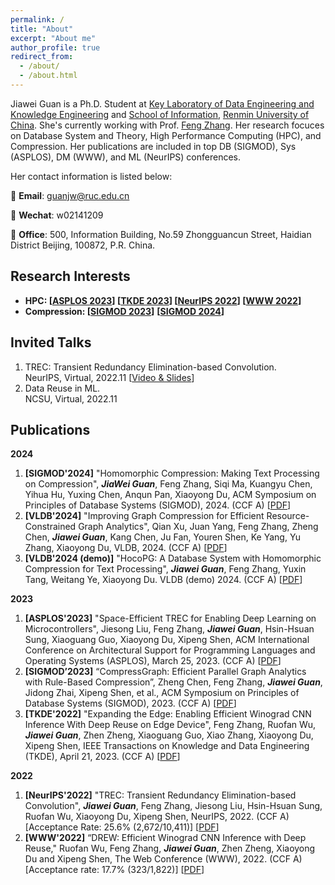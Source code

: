 ```yaml
---
permalink: /
title: "About"
excerpt: "About me"
author_profile: true
redirect_from: 
  - /about/
  - /about.html
---
```

Jiawei Guan is a Ph.D. Student at [Key Laboratory of Data Engineering and Knowledge Engineering](http://deke.ruc.edu.cn/) and [School of Information](http://info.ruc.edu.cn/), [Renmin University of China](http://www.ruc.edu.cn/). She's currently working with Prof. [Feng Zhang](https://fengzhangcs.github.io/). Her research focuces on Database System and Theory, High Performance Computing (HPC), and Compression. Her publications are included in top DB (SIGMOD), Sys (ASPLOS), DM (WWW), and ML (NeurIPS) conferences. 

Her contact information is listed below:

📮 **Email**: guanjw@ruc.edu.cn

💬 **Wechat**: w02141209

🏢 **Office**: 500, Information Building, No.59 Zhongguancun Street, Haidian District Beijing, 100872, P.R. China.

Research Interests
---
- **HPC: [[ASPLOS 2023](https://research.csc.ncsu.edu/picture/publications/papers/asplos23a_mcu.pdf)] [[TKDE 2023](https://ieeexplore.ieee.org/abstract/document/10106424)] [[NeurIPS 2022](https://proceedings.neurips.cc/paper_files/paper/2022/file/a995960dd0193654d6b18eca4ac5b936-Paper-Conference.pdf)] [[WWW 2022](https://research.csc.ncsu.edu/picture/publications/papers/www2022.pdf)]**
- **Compression: [[SIGMOD 2023](https://research.csc.ncsu.edu/picture/publications/papers/sigmod23.pdf)]** **[[SIGMOD 2024](https://dl.acm.org/doi/abs/10.1145/3626765)]** 

<!-- News
--- -->

Invited Talks
---
1. TREC: Transient Redundancy Elimination-based Convolution. <br>
  NeurIPS, Virtual, 2022.11 [[Video & Slides](https://slideslive.com/38991872)] <br>
2. Data Reuse in ML. <br>
  NCSU, Virtual, 2022.11 <br>

Publications
---
**2024**
1. **[SIGMOD'2024]** "Homomorphic Compression: Making Text Processing on Compression", ***JiaWei Guan***, Feng Zhang, Siqi Ma, Kuangyu Chen, Yihua Hu, Yuxing Chen, Anqun Pan, Xiaoyong Du, ACM Symposium on Principles of Database Systems (SIGMOD), 2024. (CCF A) [[PDF](https://dl.acm.org/doi/abs/10.1145/3626765)]
2. **[VLDB'2024]** "Improving Graph Compression for Efficient Resource-Constrained Graph Analytics", Qian Xu, Juan Yang, Feng Zhang, Zheng Chen, ***Jiawei Guan***, Kang Chen, Ju Fan, Youren Shen, Ke Yang, Yu Zhang, Xiaoyong Du, VLDB, 2024. (CCF A) [[PDF]()]
3. **[VLDB'2024 (demo)]** "HocoPG: A Database System with Homomorphic Compression for Text Processing", ***Jiawei Guan***, Feng Zhang, Yuxin Tang, Weitang Ye, Xiaoyong Du. VLDB (demo) 2024. (CCF A) [[PDF]()]

**2023**

1. **[ASPLOS'2023]** "Space-Efficient TREC for Enabling Deep Learning on Microcontrollers", Jiesong Liu, Feng Zhang, ***Jiawei Guan***, Hsin-Hsuan Sung, Xiaoguang Guo, Xiaoyong Du, Xipeng Shen, ACM International Conference on Architectural Support for Programming Languages and Operating Systems (ASPLOS), March 25, 2023. (CCF A) [[PDF](https://research.csc.ncsu.edu/picture/publications/papers/asplos23a_mcu.pdf)]
2. **[SIGMOD’2023]** “CompressGraph: Efficient Parallel Graph Analytics with Rule-Based Compression”, Zheng Chen, Feng Zhang, ***Jiawei Guan***, Jidong Zhai, Xipeng Shen, et al., ACM Symposium on Principles of Database Systems (SIGMOD), 2023. (CCF A) [[PDF](https://research.csc.ncsu.edu/picture/publications/papers/sigmod23.pdf)]
3. **[TKDE'2022]** "Expanding the Edge: Enabling Efficient Winograd CNN Inference With Deep Reuse on Edge Device", Feng Zhang, Ruofan Wu, ***Jiawei Guan***, Zhen Zheng, Xiaoguang Guo, Xiao Zhang, Xiaoyong Du, Xipeng Shen, IEEE Transactions on Knowledge and Data Engineering (TKDE), April 21, 2023. (CCF A) [[PDF](https://ieeexplore.ieee.org/stamp/stamp.jsp?tp=&arnumber=10106424)]

**2022**

1. **[NeurIPS'2022]** "TREC: Transient Redundancy Elimination-based Convolution", ***Jiawei Guan***, Feng Zhang, Jiesong Liu, Hsin-Hsuan Sung, Ruofan Wu, Xiaoyong Du, Xipeng Shen, NeurIPS, 2022. (CCF A) [Acceptance Rate: 25.6% (2,672/10,411)] [[PDF](https://proceedings.neurips.cc/paper_files/paper/2022/file/a995960dd0193654d6b18eca4ac5b936-Paper-Conference.pdf)]
2. **[WWW'2022]** “DREW: Efficient Winograd CNN Inference with Deep Reuse," Ruofan Wu, Feng Zhang, ***Jiawei Guan***, Zhen Zheng, Xiaoyong Du and Xipeng Shen, The Web Conference (WWW), 2022. (CCF A) [Acceptance rate: 17.7% (323/1,822)] [[PDF](https://research.csc.ncsu.edu/picture/publications/papers/www2022.pdf)]


<!-- This is the front page of a website that is powered by the [academicpages template](https://github.com/academicpages/academicpages.github.io) and hosted on GitHub pages. [GitHub pages](https://pages.github.com) is a free service in which websites are built and hosted from code and data stored in a GitHub repository, automatically updating when a new commit is made to the respository. This template was forked from the [Minimal Mistakes Jekyll Theme](https://mmistakes.github.io/minimal-mistakes/) created by Michael Rose, and then extended to support the kinds of content that academics have: publications, talks, teaching, a portfolio, blog posts, and a dynamically-generated CV. You can fork [this repository](https://github.com/academicpages/academicpages.github.io) right now, modify the configuration and markdown files, add your own PDFs and other content, and have your own site for free, with no ads! An older version of this template powers my own personal website at [stuartgeiger.com](http://stuartgeiger.com), which uses [this Github repository](https://github.com/staeiou/staeiou.github.io). -->

<!-- A data-driven personal website
======
Like many other Jekyll-based GitHub Pages templates, academicpages makes you separate the website's content from its form. The content & metadata of your website are in structured markdown files, while various other files constitute the theme, specifying how to transform that content & metadata into HTML pages. You keep these various markdown (.md), YAML (.yml), HTML, and CSS files in a public GitHub repository. Each time you commit and push an update to the repository, the [GitHub pages](https://pages.github.com/) service creates static HTML pages based on these files, which are hosted on GitHub's servers free of charge.

Many of the features of dynamic content management systems (like Wordpress) can be achieved in this fashion, using a fraction of the computational resources and with far less vulnerability to hacking and DDoSing. You can also modify the theme to your heart's content without touching the content of your site. If you get to a point where you've broken something in Jekyll/HTML/CSS beyond repair, your markdown files describing your talks, publications, etc. are safe. You can rollback the changes or even delete the repository and start over -- just be sure to save the markdown files! Finally, you can also write scripts that process the structured data on the site, such as [this one](https://github.com/academicpages/academicpages.github.io/blob/master/talkmap.ipynb) that analyzes metadata in pages about talks to display [a map of every location you've given a talk](https://academicpages.github.io/talkmap.html). -->

<!-- Getting started
======
1. Register a GitHub account if you don't have one and confirm your e-mail (required!)
1. Fork [this repository](https://github.com/academicpages/academicpages.github.io) by clicking the "fork" button in the top right. 
1. Go to the repository's settings (rightmost item in the tabs that start with "Code", should be below "Unwatch"). Rename the repository "[your GitHub username].github.io", which will also be your website's URL.
1. Set site-wide configuration and create content & metadata (see below -- also see [this set of diffs](http://archive.is/3TPas) showing what files were changed to set up [an example site](https://getorg-testacct.github.io) for a user with the username "getorg-testacct")
1. Upload any files (like PDFs, .zip files, etc.) to the files/ directory. They will appear at https://[your GitHub username].github.io/files/example.pdf.  
1. Check status by going to the repository settings, in the "GitHub pages" section

Site-wide configuration
------
The main configuration file for the site is in the base directory in [_config.yml](https://github.com/academicpages/academicpages.github.io/blob/master/_config.yml), which defines the content in the sidebars and other site-wide features. You will need to replace the default variables with ones about yourself and your site's github repository. The configuration file for the top menu is in [_data/navigation.yml](https://github.com/academicpages/academicpages.github.io/blob/master/_data/navigation.yml). For example, if you don't have a portfolio or blog posts, you can remove those items from that navigation.yml file to remove them from the header. 

Create content & metadata
------
For site content, there is one markdown file for each type of content, which are stored in directories like _publications, _talks, _posts, _teaching, or _pages. For example, each talk is a markdown file in the [_talks directory](https://github.com/academicpages/academicpages.github.io/tree/master/_talks). At the top of each markdown file is structured data in YAML about the talk, which the theme will parse to do lots of cool stuff. The same structured data about a talk is used to generate the list of talks on the [Talks page](https://academicpages.github.io/talks), each [individual page](https://academicpages.github.io/talks/2012-03-01-talk-1) for specific talks, the talks section for the [CV page](https://academicpages.github.io/cv), and the [map of places you've given a talk](https://academicpages.github.io/talkmap.html) (if you run this [python file](https://github.com/academicpages/academicpages.github.io/blob/master/talkmap.py) or [Jupyter notebook](https://github.com/academicpages/academicpages.github.io/blob/master/talkmap.ipynb), which creates the HTML for the map based on the contents of the _talks directory).

**Markdown generator**

I have also created [a set of Jupyter notebooks](https://github.com/academicpages/academicpages.github.io/tree/master/markdown_generator
) that converts a CSV containing structured data about talks or presentations into individual markdown files that will be properly formatted for the academicpages template. The sample CSVs in that directory are the ones I used to create my own personal website at stuartgeiger.com. My usual workflow is that I keep a spreadsheet of my publications and talks, then run the code in these notebooks to generate the markdown files, then commit and push them to the GitHub repository.

How to edit your site's GitHub repository
------
Many people use a git client to create files on their local computer and then push them to GitHub's servers. If you are not familiar with git, you can directly edit these configuration and markdown files directly in the github.com interface. Navigate to a file (like [this one](https://github.com/academicpages/academicpages.github.io/blob/master/_talks/2012-03-01-talk-1.md) and click the pencil icon in the top right of the content preview (to the right of the "Raw | Blame | History" buttons). You can delete a file by clicking the trashcan icon to the right of the pencil icon. You can also create new files or upload files by navigating to a directory and clicking the "Create new file" or "Upload files" buttons. 

Example: editing a markdown file for a talk
![Editing a markdown file for a talk](/images/editing-talk.png)

For more info
------
More info about configuring academicpages can be found in [the guide](https://academicpages.github.io/markdown/). The [guides for the Minimal Mistakes theme](https://mmistakes.github.io/minimal-mistakes/docs/configuration/) (which this theme was forked from) might also be helpful. -->
